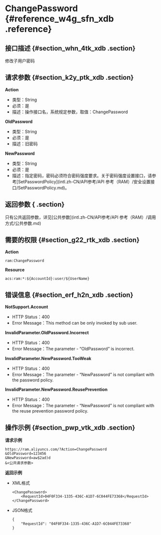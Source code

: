 # ChangePassword {#reference_w4g_sfn_xdb .reference}

## 接口描述 {#section_whn_4tk_xdb .section}

修改子用户密码

## 请求参数 {#section_k2y_ptk_xdb .section}

**Action**

-   类型：String
-   必须：是
-   描述：操作接口名，系统规定参数，取值：ChangePassword

**OldPassword**

-   类型：String
-   必须：是
-   描述：旧密码

**NewPassword**

-   类型：String
-   必须：是
-   描述：指定密码，密码必须符合密码强度要求。关于密码强度设置接口，请参考[SetPasswordPolicy](intl.zh-CN/API参考/API 参考（RAM）/安全设置接口/SetPasswordPolicy.md)。

## 返回参数 { .section}

只有公共返回参数，详见[公共参数](intl.zh-CN/API参考/API 参考（RAM）/调用方式/公共参数.md)

## 需要的权限 {#section_g22_rtk_xdb .section}

**Action**

```
ram:ChangePassword
```

**Resource**

```
acs:ram:*:${AccountId}:user/${UserName}
```

## 错误信息 {#section_erf_h2n_xdb .section}

**NotSupport.Account**

-   HTTP Status：400
-   Error Message：This method can be only invoked by sub user.

**InvalidParameter.OldPassword.Incorrect**

-   HTTP Status：400
-   Error Message：The parameter - “OldPassword” is incorrect.

**InvalidParameter.NewPassword.TooWeak**

-   HTTP Status：400
-   Error Message：The parameter - “NewPassword” is not compliant with the password policy.

**InvalidParameter.NewPassword.ReusePrevention**

-   HTTP Status：400
-   Error Message：The parameter - “NewPassword” is not compliant with the reuse prevention password policy.

## 操作示例 {#section_pwp_vtk_xdb .section}

**请求示例**

```
https://ram.aliyuncs.com/?Action=ChangePassword
&OldPassword=123456
&NewPassword=aw$2ad)d
&<公共请求参数>
```

**返回示例**

-   XML格式

    ```
    <ChangePassword>
        <RequestId>04F0F334-1335-436C-A1D7-6C044FE73368</RequestId>
    </ChangePassword>
    ```

-   JSON格式

    ```
    {
        "RequestId": "04F0F334-1335-436C-A1D7-6C044FE73368"
    }
    ```


